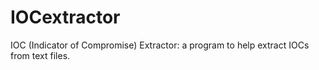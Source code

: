 IOCextractor
============

IOC (Indicator of Compromise) Extractor: a program to help extract IOCs from text files. 